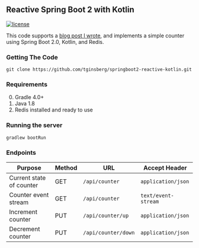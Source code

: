 ## Reactive Spring Boot 2 with Kotlin

[![license](https://img.shields.io/github/license/mashape/apistatus.svg)]()


This code supports a [blog post I wrote](https://todd.ginsberg.com/post/springboot2-reactive-kotlin/), and implements a simple counter using Spring Boot 2.0, Kotlin, and Redis.


### Getting The Code

```
git clone https://github.com/tginsberg/springboot2-reactive-kotlin.git
```

### Requirements

0. Gradle 4.0+
1. Java 1.8
2. Redis installed and ready to use

### Running the server

```
gradlew bootRun
```

### Endpoints

| Purpose                  | Method | URL                 | Accept Header       |
|--------------------------|--------|---------------------|---------------------|
| Current state of counter | GET    | `/api/counter`      | `application/json`  |
| Counter event stream     | GET    | `/api/counter`      | `text/event-stream` |
| Increment counter        | PUT    | `/api/counter/up`   | `application/json`  |
| Decrement counter        | PUT    | `/api/counter/down` | `application/json`  |

